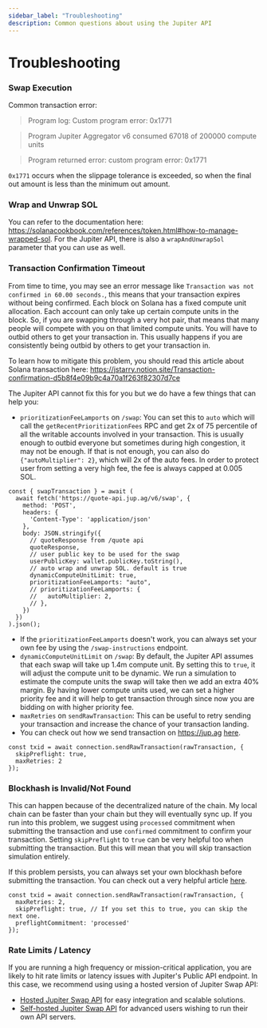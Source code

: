 ```yaml
---
sidebar_label: "Troubleshooting"
description: Common questions about using the Jupiter API
---
```

# Troubleshooting

### Swap Execution

Common transaction error:

> Program log: Custom program error: 0x1771

> Program Jupiter Aggregator v6 consumed 67018 of 200000 compute units

> Program returned error: custom program error: 0x1771

`0x1771` occurs when the slippage tolerance is exceeded, so when the final out amount is less than the minimum out amount.

### Wrap and Unwrap SOL

You can refer to the documentation here: https://solanacookbook.com/references/token.html#how-to-manage-wrapped-sol. For the Jupiter API, there is also a `wrapAndUnwrapSol` parameter that you can use as well.

### Transaction Confirmation Timeout

From time to time, you may see an error message like `Transaction was not confirmed in 60.00 seconds.`, this means that your transaction expires without being confirmed. Each block on Solana has a fixed compute unit allocation. Each account can only take up certain compute units in the block. So, if you are swapping through a very hot pair, that means that many people will compete with you on that limited compute units. You will have to outbid others to get your transaction in. This usually happens if you are consistently being outbid by others to get your transaction in.

To learn how to mitigate this problem, you should read this article about Solana transaction here:
https://jstarry.notion.site/Transaction-confirmation-d5b8f4e09b9c4a70a1f263f82307d7ce

The Jupiter API cannot fix this for you but we do have a few things that can help you:

* `prioritizationFeeLamports` on `/swap`: You can set this to `auto` which will call the `getRecentPrioritizationFees` RPC and get 2x of 75 percentile of all the writable accounts involved in your transaction. This is usually enough to outbid everyone but sometimes during high congestion, it may not be enough. If that is not enough, you can also do `{"autoMultiplier": 2}`, which will 2x of the auto fees. In order to protect user from setting a very high fee, the fee is always capped at 0.005 SOL.

```
const { swapTransaction } = await (
  await fetch('https://quote-api.jup.ag/v6/swap', {
    method: 'POST',
    headers: {
      'Content-Type': 'application/json'
    },
    body: JSON.stringify({
      // quoteResponse from /quote api
      quoteResponse,
      // user public key to be used for the swap
      userPublicKey: wallet.publicKey.toString(),
      // auto wrap and unwrap SOL. default is true
      dynamicComputeUnitLimit: true,
      prioritizationFeeLamports: "auto",
      // prioritizationFeeLamports: {
      //   autoMultiplier: 2,
      // },
    })
  })
).json();
```

* If the `prioritizationFeeLamports` doesn't work, you can always set your own fee by using the `/swap-instructions` endpoint.
* `dynamicComputeUnitLimit` on `/swap`: By default, the Jupiter API assumes that each swap will take up 1.4m compute unit. By setting this to `true`, it will adjust the compute unit to be dynamic. We run a simulation to estimate the compute units the swap will take then we add an extra 40% margin. By having lower compute units used, we can set a higher priority fee and it will help to get transaction through since now you are bidding on with higher priority fee.
* `maxRetries` on `sendRawTransaction`: This can be useful to retry sending your transaction and increase the chance of your transaction landing.
* You can check out how we send transaction on https://jup.ag [here](https://github.com/jup-ag/jupiter-quote-api-node/blob/main/example/index.ts#L73).

```
const txid = await connection.sendRawTransaction(rawTransaction, {
  skipPreflight: true,
  maxRetries: 2
});
```

### Blockhash is Invalid/Not Found

This can happen because of the decentralized nature of the chain. My local chain can be faster than your chain but they will eventually sync up. If you run into this problem, we suggest using `processed` commitment when submitting the transaction and use `confirmed` commitment to confirm your transaction. Setting `skipPreflight` to `true` can be very helpful too when submitting the transaction. But this will mean that you will skip transaction simulation entirely.

If this problem persists, you can always set your own blockhash before submitting the transaction. You can check out a very helpful article [here](https://solanacookbook.com/guides/retrying-transactions.html#retrying-transactions).

```
const txid = await connection.sendRawTransaction(rawTransaction, {
  maxRetries: 2,
  skipPreflight: true, // If you set this to true, you can skip the next one.
  preflightCommitment: 'processed'
});
```

### Rate Limits / Latency

If you are running a high frequency or mission-critical application, you are likely to hit rate limits or latency issues with Jupiter's Public API endpoint. In this case, we recommend using using a hosted version of Jupiter Swap API: 

- [Hosted Jupiter Swap API](/docs/2-apis/8-hosted-apis.md) for easy integration and scalable solutions.
- [Self-hosted Jupiter Swap API](/docs/2-apis/9-self-hosted.md) for advanced users wishing to run their own API servers.